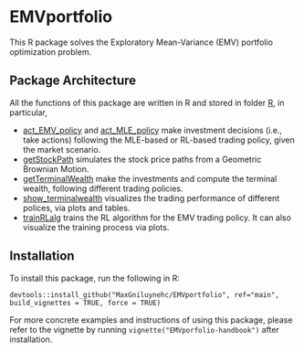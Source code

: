 # EMVportfolio

This R package solves the Exploratory Mean-Variance (EMV) portfolio optimization problem. 

## Package Architecture
All the functions of this package are written in R and stored in folder [R](https://github.com/MaxGniluynehc/EMVportfolio/tree/main/R), in particular, 
* [act_EMV_policy](https://github.com/MaxGniluynehc/EMVportfolio/blob/main/R/act_EMV_policy.R) and [act_MLE_policy](https://github.com/MaxGniluynehc/EMVportfolio/blob/main/R/act_MLE_policy.R) make investment decisions (i.e., take actions) following the MLE-based or RL-based trading policy, given the market scenario.  
* [getStockPath](https://github.com/MaxGniluynehc/EMVportfolio/blob/main/R/getStockPath.R) simulates the stock price paths from a Geometric Brownian Motion. 
* [getTerminalWealth](https://github.com/MaxGniluynehc/EMVportfolio/blob/main/R/getTerminalWealth.R) make the investments and compute the terminal wealth, following different trading policies.
* [show_terminalwealth](https://github.com/MaxGniluynehc/EMVportfolio/blob/main/R/show_terminalwealth.R) visualizes the trading performance of different polices, via plots and tables.
* [trainRLalg](https://github.com/MaxGniluynehc/EMVportfolio/blob/main/R/trainRLalg.R) trains the RL algorithm for the EMV trading policy. It can also visualize the training process via plots.

## Installation 
To install this package, run the following in R: 
```{r}
devtools::install_github("MaxGniluynehc/EMVportfolio", ref="main", build_vignettes = TRUE, force = TRUE)
```

For more concrete examples and instructions of using this package, please refer to the vignette by running `vignette("EMVporfolio-handbook")` after installation.  

